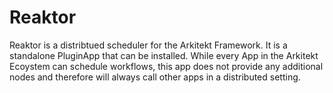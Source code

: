 # Reaktor

Reaktor is a distribtued scheduler for the Arkitekt Framework. It
is a standalone PluginApp that can be installed.
While every App in the Arkitekt Ecoystem can schedule workflows,
this app does not provide any additional nodes and therefore will
always call other apps in a distributed setting.

